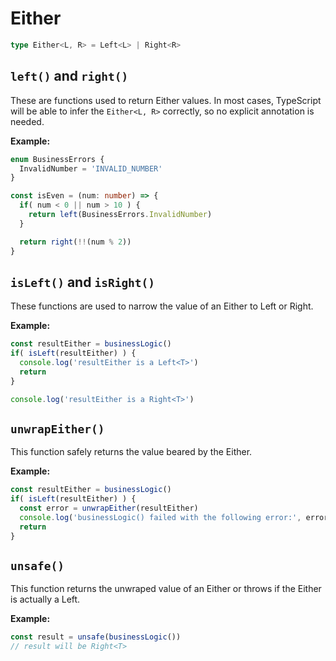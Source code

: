 # Either

```typescript
type Either<L, R> = Left<L> | Right<R>
```

## `left()` and `right()`

These are functions used to return Either values. In most cases, TypeScript will be able to infer the `Either<L, R>` correctly, so no explicit annotation is needed.

**Example:**

```typescript
enum BusinessErrors {
  InvalidNumber = 'INVALID_NUMBER'
}

const isEven = (num: number) => {
  if( num < 0 || num > 10 ) {
    return left(BusinessErrors.InvalidNumber)
  }

  return right(!!(num % 2))
}
```

## `isLeft()` and `isRight()`

These functions are used to narrow the value of an Either to Left or Right.

**Example:**

```typescript
const resultEither = businessLogic()
if( isLeft(resultEither) ) {
  console.log('resultEither is a Left<T>')
  return
}

console.log('resultEither is a Right<T>')
```

## `unwrapEither()`

This function safely returns the value beared by the Either.

**Example:**

```typescript
const resultEither = businessLogic()
if( isLeft(resultEither) ) {
  const error = unwrapEither(resultEither)
  console.log('businessLogic() failed with the following error:', error)
  return
}
```

## `unsafe()`

This function returns the unwraped value of an Either or throws if the Either is actually a Left.

**Example:**

```typescript
const result = unsafe(businessLogic())
// result will be Right<T>
```

